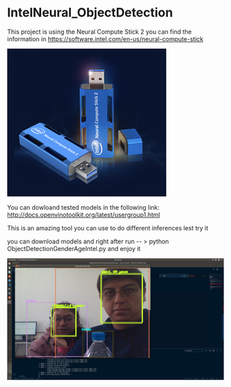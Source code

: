 # IntelNeural_ObjectDetection 
This project is using the Neural Compute Stick 2 you can find the information in https://software.intel.com/en-us/neural-compute-stick

![](https://github.com/MiguelBenalcazar/IntelNeural_ObjectDetection/blob/master/Screenshot%20from%202020-01-30%2014-31-33.png)

You can dowloand tested models in the following link:
http://docs.openvinotoolkit.org/latest/usergroup1.html

This is an amazing tool you can use to do different inferences lest try it

you can download models and right after run -- > python ObjectDetectionGenderAgeIntel.py
and enjoy it

![](https://github.com/MiguelBenalcazar/IntelNeural_ObjectDetection/blob/master/Screenshot%20from%202020-01-30%2013-58-22.png)


